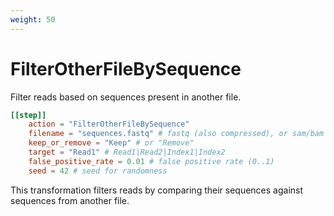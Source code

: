 ```yaml
---
weight: 50
---
```


# FilterOtherFileBySequence

Filter reads based on sequences present in another file.

```toml
[[step]]
    action = "FilterOtherFileBySequence"
    filename = "sequences.fastq" # fastq (also compressed), or sam/bam files
    keep_or_remove = "Keep" # or "Remove"
    target = "Read1" # Read1|Read2|Index1|Index2
    false_positive_rate = 0.01 # false positive rate (0..1)
    seed = 42 # seed for randomness
```

This transformation filters reads by comparing their sequences against sequences from another file.